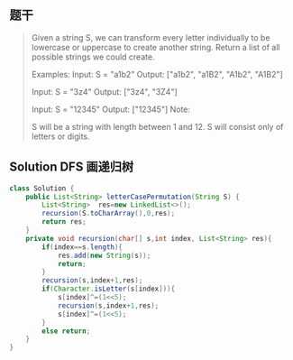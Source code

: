 ## 题干

> Given a string S, we can transform every letter individually to be lowercase or uppercase to create another string.  Return a list of all possible strings we could create.
>
> Examples:
> Input: S = "a1b2"
> Output: ["a1b2", "a1B2", "A1b2", "A1B2"]
>
> Input: S = "3z4"
> Output: ["3z4", "3Z4"]
>
> Input: S = "12345"
> Output: ["12345"]
> Note:
>
> S will be a string with length between 1 and 12.
> S will consist only of letters or digits.
>



## Solution DFS 画递归树

```java
class Solution {
    public List<String> letterCasePermutation(String S) {
        List<String>  res=new LinkedList<>();
        recursion(S.toCharArray(),0,res);
        return res;
    }
    private void recursion(char[] s,int index, List<String> res){
        if(index==s.length){
            res.add(new String(s));
            return;
        }
        recursion(s,index+1,res);
        if(Character.isLetter(s[index])){
            s[index]^=(1<<5);
            recursion(s,index+1,res);
            s[index]^=(1<<5);
        }
        else return;
    }
}
```

